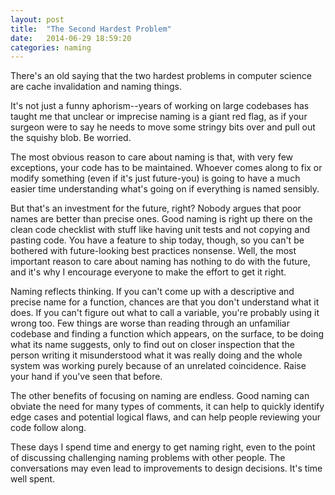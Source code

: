 ```yaml
---
layout: post
title:  "The Second Hardest Problem"
date:   2014-06-29 18:59:20
categories: naming
---
```


There's an old saying that the two hardest problems in computer science are cache invalidation and naming things. 

It's not just a funny aphorism--years of working on large codebases has taught me that unclear or imprecise naming is a giant red flag, as if your surgeon were to say he needs to move some stringy bits over and pull out the squishy blob. Be worried.

The most obvious reason to care about naming is that, with very few exceptions, your code has to be maintained. Whoever comes along to fix or modify something (even if it's just future-you) is going to have a much easier time understanding what's going on if everything is named sensibly.

But that's an investment for the future, right? Nobody argues that poor names are better than precise ones. Good naming is right up there on the clean code checklist with stuff like having unit tests and not copying and pasting code. You have a feature to ship today, though, so you can't be bothered with future-looking best practices nonsense. Well, the most important reason to care about naming has nothing to do with the future, and it's why I encourage everyone to make the effort to get it right. 

Naming reflects thinking. If you can't come up with a descriptive and precise name for a function, chances are that you don't understand what it does. If you can't figure out what to call a variable, you're probably using it wrong too. Few things are worse than reading through an unfamiliar codebase and finding a function which appears, on the surface, to be doing what its name suggests, only to find out on closer inspection that the person writing it misunderstood what it was really doing and the whole system was working purely because of an unrelated coincidence. Raise your hand if you've seen that before.

The other benefits of focusing on naming are endless. Good naming can obviate the need for many types of comments, it can help to quickly identify edge cases and potential logical flaws, and can help people reviewing your code follow along.

These days I spend time and energy to get naming right, even to the point of discussing challenging naming problems with other people. The conversations may even lead to improvements to design decisions. It's time well spent.